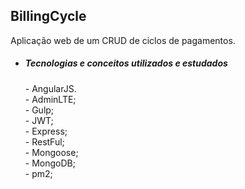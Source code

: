 ## BillingCycle

Aplicação web de um CRUD de ciclos de pagamentos.

* <h5>Tecnologias e conceitos utilizados e estudados</h5>
   - AngularJS. <br />
   - AdminLTE; <br />
   - Gulp; <br />
   - JWT; <br />
   - Express; <br />
   - RestFul; <br />
   - Mongoose; <br />
   - MongoDB; <br />
   - pm2; <br />
